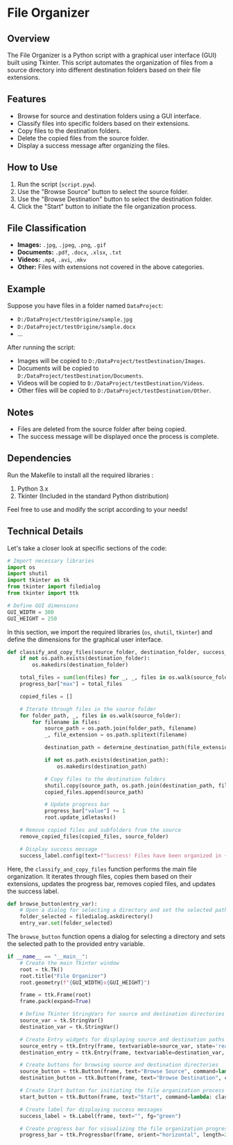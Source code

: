 # File Organizer

## Overview

The File Organizer is a Python script with a graphical user interface (GUI) built using Tkinter. This script automates the organization of files from a source directory into different destination folders based on their file extensions.

## Features

- Browse for source and destination folders using a GUI interface.
- Classify files into specific folders based on their extensions.
- Copy files to the destination folders.
- Delete the copied files from the source folder.
- Display a success message after organizing the files.

## How to Use

1. Run the script (`script.pyw`).
2. Use the "Browse Source" button to select the source folder.
3. Use the "Browse Destination" button to select the destination folder.
4. Click the "Start" button to initiate the file organization process.

## File Classification

- **Images:** `.jpg`, `.jpeg`, `.png`, `.gif`
- **Documents:** `.pdf`, `.docx`, `.xlsx`, `.txt`
- **Videos:** `.mp4`, `.avi`, `.mkv`
- **Other:** Files with extensions not covered in the above categories.

## Example

Suppose you have files in a folder named `DataProject`:

- `D:/DataProject/testOrigine/sample.jpg`
- `D:/DataProject/testOrigine/sample.docx`
- ...

After running the script:

- Images will be copied to `D:/DataProject/testDestination/Images`.
- Documents will be copied to `D:/DataProject/testDestination/Documents`.
- Videos will be copied to `D:/DataProject/testDestination/Videos`.
- Other files will be copied to `D:/DataProject/testDestination/Other`.

## Notes

- Files are deleted from the source folder after being copied.
- The success message will be displayed once the process is complete.

## Dependencies

Run the Makefile to install all the required libraries :
1. Python 3.x
2. Tkinter (Included in the standard Python distribution)

Feel free to use and modify the script according to your needs!

## Technical Details

Let's take a closer look at specific sections of the code:

```python
# Import necessary libraries
import os
import shutil
import tkinter as tk
from tkinter import filedialog
from tkinter import ttk

# Define GUI dimensions
GUI_WIDTH = 300
GUI_HEIGHT = 250
```

In this section, we import the required libraries (`os`, `shutil`, `tkinter`) and define the dimensions for the graphical user interface.

```python
def classify_and_copy_files(source_folder, destination_folder, success_label, progress_bar):
    if not os.path.exists(destination_folder):
        os.makedirs(destination_folder)

    total_files = sum(len(files) for _, _, files in os.walk(source_folder))
    progress_bar["max"] = total_files

    copied_files = []

    # Iterate through files in the source folder
    for folder_path, _, files in os.walk(source_folder):
        for filename in files:
            source_path = os.path.join(folder_path, filename)
            _, file_extension = os.path.splitext(filename)

            destination_path = determine_destination_path(file_extension, destination_folder)

            if not os.path.exists(destination_path):
                os.makedirs(destination_path)

            # Copy files to the destination folders
            shutil.copy(source_path, os.path.join(destination_path, filename))
            copied_files.append(source_path)

            # Update progress bar
            progress_bar["value"] += 1
            root.update_idletasks()

    # Remove copied files and subfolders from the source
    remove_copied_files(copied_files, source_folder)

    # Display success message
    success_label.config(text=f"Success! Files have been organized in {destination_folder}.")
```

Here, the `classify_and_copy_files` function performs the main file organization. It iterates through files, copies them based on their extensions, updates the progress bar, removes copied files, and updates the success label.

```python
def browse_button(entry_var):
    # Open a dialog for selecting a directory and set the selected path to the provided entry variable
    folder_selected = filedialog.askdirectory()
    entry_var.set(folder_selected)
```

The `browse_button` function opens a dialog for selecting a directory and sets the selected path to the provided entry variable.

```python
if __name__ == "__main__":
    # Create the main Tkinter window
    root = tk.Tk()
    root.title("File Organizer")
    root.geometry(f"{GUI_WIDTH}x{GUI_HEIGHT}")

    frame = ttk.Frame(root)
    frame.pack(expand=True)

    # Define Tkinter StringVars for source and destination directories
    source_var = tk.StringVar()
    destination_var = tk.StringVar()

    # Create Entry widgets for displaying source and destination paths
    source_entry = ttk.Entry(frame, textvariable=source_var, state='readonly')
    destination_entry = ttk.Entry(frame, textvariable=destination_var, state='readonly')

    # Create buttons for browsing source and destination directories
    source_button = ttk.Button(frame, text="Browse Source", command=lambda: browse_button(source_var))
    destination_button = ttk.Button(frame, text="Browse Destination", command=lambda: browse_button(destination_var))

    # Create Start button for initiating the file organization process
    start_button = ttk.Button(frame, text="Start", command=lambda: classify_and_copy_files(source_var.get(), destination_var.get(), success_label, progress_bar))

    # Create label for displaying success messages
    success_label = tk.Label(frame, text="", fg="green")

    # Create progress bar for visualizing the file organization progress
    progress_bar = ttk.Progressbar(frame, orient="horizontal", length=250, mode="determinate")
